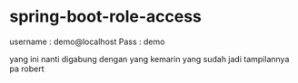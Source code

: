 # spring-boot-role-access

username : demo@localhost
Pass     : demo

yang ini nanti digabung dengan yang kemarin yang sudah jadi tampilannya pa robert
